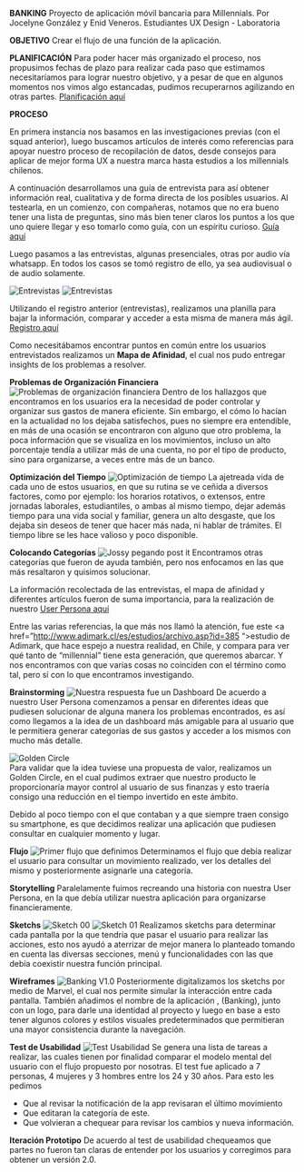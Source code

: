 
<b>BANKING</b>
Proyecto de aplicación móvil bancaria para Millennials.
Por Jocelyne González y Enid Veneros.
Estudiantes UX Design - Laboratoria


<b>OBJETIVO</b>
  Crear el flujo de una función de la aplicación. 


<b>PLANIFICACIÓN</b>
   Para poder hacer más organizado el proceso, nos propusimos fechas de plazo para realizar cada paso que estimamos necesitaríamos para lograr nuestro objetivo, y a pesar de que en algunos momentos nos vimos algo estancadas, pudimos recuperarnos agilizando en otras partes. <a href="https://drive.google.com/open?id=1RllFfdrEBGcUzHXb_hpTXZVFxoaC52LxDTUA-dbvkak">Planificación aquí</a>


<b>PROCESO</b>

En primera instancia nos basamos en las investigaciones previas (con el squad anterior), luego buscamos artículos de interés como referencias para apoyar nuestro proceso de recopilación de datos, desde consejos para aplicar de mejor forma UX a nuestra marca hasta estudios a los millennials chilenos. 

A continuación desarrollamos una guía de entrevista para así obtener información real, cualitativa y de forma directa de los posibles usuarios. Al testearla, en un comienzo, con compañeras, notamos que no era bueno tener una lista de preguntas, sino más bien tener claros los puntos a los que uno quiere llegar y eso tomarlo como guía, con un espíritu curioso.
<a href="https://drive.google.com/drive/folders/1V59xJNIjqSIiVomFk0rnL1w2Ee4O8PWq">Guía aquí </a>

Luego pasamos a las entrevistas, algunas presenciales, otras por audio vía whatsapp. En todos los casos se tomó registro de ello, ya sea audiovisual o de audio solamente.

![Entrevistas](https://github.com/naoangel/banking/blob/master/entrevista%20Nati.jpg)
![Entrevistas](https://github.com/naoangel/banking/blob/master/entrevista%20Tamara.jpg) 

Utilizando el registro anterior (entrevistas), realizamos una planilla para bajar la información, comparar y acceder a esta misma de manera más ágil.
<a href="https://drive.google.com/open?id=1x79dkDgCNXF1xKuzxiaP3IFDdh4dg_d1fGU8tcpj8zs"> Registro aquí </a>

Como necesitábamos encontrar puntos en común entre los usuarios entrevistados realizamos un **Mapa de Afinidad**, el cual nos pudo entregar insights de los problemas a resolver.

**Problemas de Organización Financiera**
![Problemas de organización financiera](https://github.com/naoangel/banking/blob/master/Nueva%20carpeta%20(3)/20180227_180716.jpg?raw=true)
Dentro de los hallazgos que encontramos en los usuarios era la necesidad de poder controlar y organizar sus gastos de manera eficiente. Sin embargo, el cómo lo hacían en la actualidad no los dejaba satisfechos, pues no siempre era entendible, en más de una ocasión se encontraron con alguno que otro problema, la poca información que se visualiza en los movimientos,  incluso un alto porcentaje tendía a  utilizar más de una  cuenta, no por el tipo de producto, sino para organizarse, a veces entre más de un banco.

**Optimización del Tiempo**
![Optimización de tiempo](https://github.com/naoangel/banking/blob/master/Nueva%20carpeta%20(3)/20180227_180736.jpg)
La ajetreada vida de cada uno de estos usuarios, en que su rutina se ve ceñida a diversos factores, como por ejemplo: los horarios rotativos, o extensos, entre jornadas laborales, estudiantiles, o ambas al mismo tiempo, dejar además tiempo para una vida social y familiar, genera un alto desgaste, que los dejaba sin deseos de tener que hacer más nada, ni hablar de trámites. El tiempo libre se les hace valioso y  poco disponible.

**Colocando Categorías**
![Jossy pegando post it](https://imgur.com/a/6YhPf) 
Encontramos otras categorías que fueron de ayuda también, pero nos enfocamos en las que más resaltaron y quisimos solucionar.




La información recolectada de las entrevistas, el mapa de afinidad y  diferentes artículos fueron de suma importancia, para la realización de nuestro <a href="https://drive.google.com/open?id=1azknzm8wdQ2t-aE4wMkpto9RxoPHq43xor-YaPIcnEk">User Persona aquí </a>

Entre las varias referencias, la que más nos llamó la atención, fue este <a href=”http://www.adimark.cl/es/estudios/archivo.asp?id=385
“>estudio de Adimark</a>, que hace espejo a nuestra realidad, en Chile, y compara para ver qué tanto de “millennial” tiene esta generación, que queremos abarcar. Y nos encontramos con que varias cosas no coinciden con el término como tal, pero sí con lo que encontramos investigando. 




     
**Brainstorming**
![Nuestra respuesta fue un Dashboard](https://imgur.com/a/51xKJ)
De acuerdo a nuestro User Persona comenzamos a pensar en diferentes ideas que pudiesen solucionar de alguna manera los problemas encontrados, es así como llegamos a la idea de un dashboard más amigable para al usuario que le permitiera generar categorías de sus gastos y acceder a los mismos con mucho más detalle. 

![Golden Circle](https://drive.google.com/open?id=167uLga10ITt-VWC1wzbjqpngoXdg2AN4)  
Para validar que la idea tuviese una propuesta de valor, realizamos un Golden Circle, en el cual pudimos extraer que nuestro producto le proporcionaría mayor control al usuario de sus finanzas y esto traería consigo una reducción en el tiempo invertido en este ámbito.

Debido al poco tiempo con el que contaban y a que siempre traen consigo su smartphone, es que decidimos realizar una aplicación que pudiesen consultar en cualquier momento y lugar.

**Flujo**
![Primer flujo que definimos](https://i.imgur.com/eLvcQMI.jpg?1)
Determinamos el flujo que debía realizar el usuario para consultar un movimiento realizado, ver los detalles del mismo y posteriormente asignarle una categoría. 

**Storytelling**
Paralelamente fuimos recreando una historia con nuestra User Persona, en la que debía utilizar nuestra aplicación para organizarse financieramente.

**Sketchs**
![Sketch 00](https://i.imgur.com/kLTVepd.jpg)
![Sketch 01](https://i.imgur.com/2U76vsN.jpg)
Realizamos sketchs para determinar cada pantalla por la que tendría que pasar el usuario para realizar las acciones, esto nos ayudó a aterrizar de mejor manera lo planteado tomando en cuenta las diversas secciones, menú y funcionalidades con las que debía coexistir nuestra función principal.

**Wireframes** 
![Banking V1.0](https://i.imgur.com/Yr98yuq.png)
Posteriormente digitalizamos los sketchs por medio de Marvel, el cual nos permite simular la interacción entre cada pantalla. También añadimos el nombre de la aplicación , (Banking), junto con un logo, para darle una identidad al proyecto y luego en base a esto tener algunos colores y estilos visuales predeterminados que permitieran una mayor consistencia durante la navegación.
 
**Test de Usabilidad**
![Test Usabilidad](https://i.imgur.com/NP0BOwo.gifv)
Se genera una lista de tareas a realizar, las cuales tienen por finalidad comparar el modelo mental del usuario con el flujo propuesto por nosotras. El test fue aplicado a 7 personas, 4 mujeres y 3 hombres entre los 24 y 30 años.
Para esto les pedimos 
* Que al revisar la notificación de la app revisaran el último movimiento
* Que editaran la categoría de este.
* Que volvieran a chequear para revisar los cambios y nueva información.




**Iteración Prototipo**
De acuerdo al test de usabilidad chequeamos que partes no fueron tan claras de entender por los usuarios y corregimos para obtener un versión 2.0.
